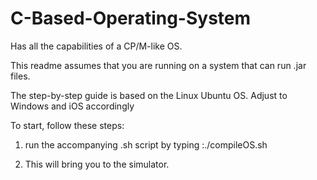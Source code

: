 C-Based-Operating-System
========================

Has all the capabilities of a CP/M-like OS. 

This readme assumes that you are running on a system that can run .jar files. 

The step-by-step guide is based on the Linux Ubuntu OS. Adjust to Windows and iOS accordingly

To start, follow these steps:

1. run the accompanying .sh script by typing :./compileOS.sh

2. This will bring you to the simulator. 
